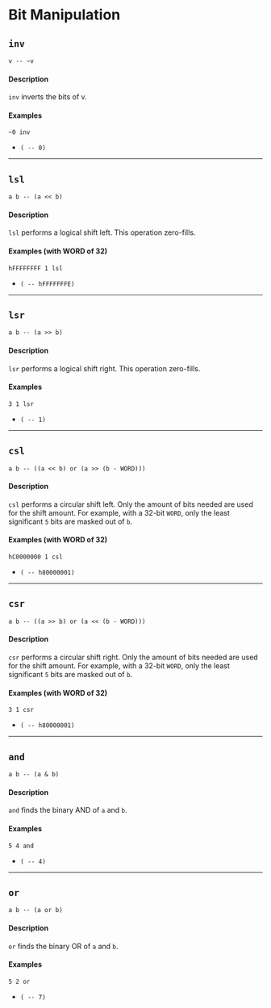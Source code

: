 # Bit Manipulation

## `inv`
`v -- ~v`

#### Description
`inv` inverts the bits of v.

#### Examples
```
~0 inv
```
- `( -- 0)`

----------

## `lsl`
`a b -- (a << b)`

#### Description
`lsl` performs a logical shift left. This operation zero-fills.

#### Examples (with WORD of 32)
```
hFFFFFFFF 1 lsl
```
- `( -- hFFFFFFFE)`

----------

## `lsr`
`a b -- (a >> b)`

#### Description
`lsr` performs a logical shift right. This operation zero-fills.

#### Examples
```
3 1 lsr
```
- `( -- 1)`

----------

## `csl`
`a b -- ((a << b) or (a >> (b - WORD)))`

#### Description
`csl` performs a circular shift left. Only the amount of bits needed are used for the shift amount. For example, with a 32-bit `WORD`, only the least significant `5` bits are masked out of `b`.

#### Examples (with WORD of 32)
```
hC0000000 1 csl
```
- `( -- h80000001)`

----------

## `csr`
`a b -- ((a >> b) or (a << (b - WORD)))`

#### Description
`csr` performs a circular shift right. Only the amount of bits needed are used for the shift amount. For example, with a 32-bit `WORD`, only the least significant `5` bits are masked out of `b`.

#### Examples (with WORD of 32)
```
3 1 csr
```
- `( -- h80000001)`

----------

## `and`
`a b -- (a & b)`

#### Description
`and` finds the binary AND of `a` and `b`.

#### Examples
```
5 4 and
```
- `( -- 4)`

----------

## `or`
`a b -- (a or b)`

#### Description
`or` finds the binary OR of `a` and `b`.

#### Examples
```
5 2 or
```
- `( -- 7)`
